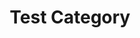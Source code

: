 ---
layout: list
title: "Test Category"
slug: testCategory
menu: true
order: 8
description: "This is a test category"
---